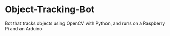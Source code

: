 # Object-Tracking-Bot
Bot that tracks objects using OpenCV with Python, and runs on a Raspberry Pi and an Arduino
